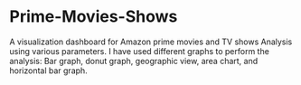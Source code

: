 # Prime-Movies-Shows
A visualization dashboard for Amazon prime movies and TV shows Analysis using various parameters. I have used different graphs to perform the analysis: Bar graph, donut graph, geographic view, area chart, and horizontal bar graph.
